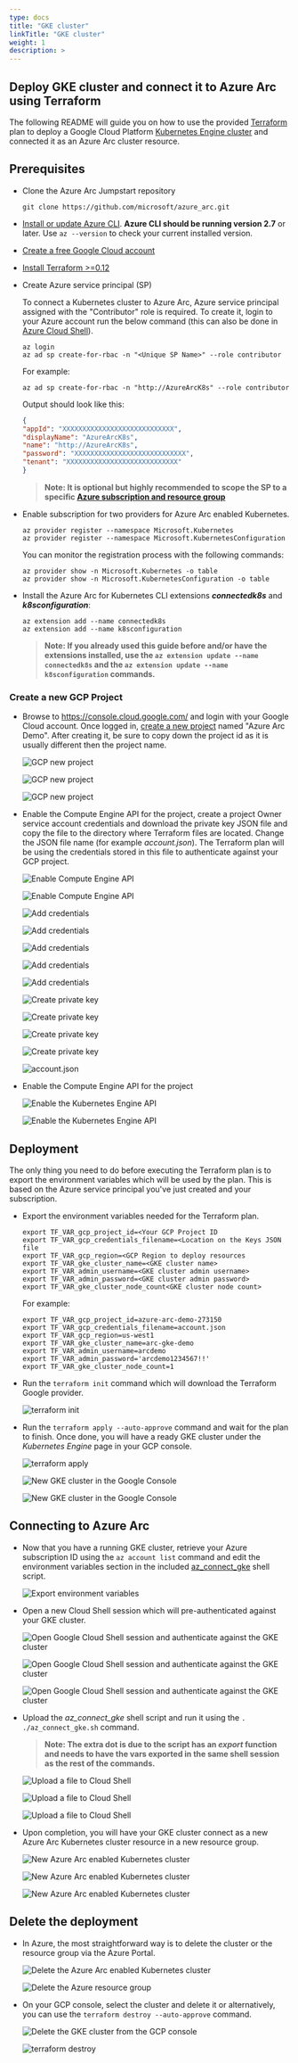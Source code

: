 ```yaml
---
type: docs
title: "GKE cluster"
linkTitle: "GKE cluster"
weight: 1
description: >
---
```


## Deploy GKE cluster and connect it to Azure Arc using Terraform

The following README will guide you on how to use the provided [Terraform](https://www.terraform.io/) plan to deploy a Google Cloud Platform [Kubernetes Engine cluster](https://cloud.google.com/kubernetes-engine) and connected it as an Azure Arc cluster resource.

## Prerequisites

* Clone the Azure Arc Jumpstart repository

    ```console
    git clone https://github.com/microsoft/azure_arc.git
    ```

* [Install or update Azure CLI](https://docs.microsoft.com/en-us/cli/azure/install-azure-cli?view=azure-cli-latest). **Azure CLI should be running version 2.7** or later. Use ```az --version``` to check your current installed version.

* [Create a free Google Cloud account](https://cloud.google.com/free)

* [Install Terraform >=0.12](https://learn.hashicorp.com/terraform/getting-started/install.html)

* Create Azure service principal (SP)

    To connect a Kubernetes cluster to Azure Arc, Azure service principal assigned with the "Contributor" role is required. To create it, login to your Azure account run the below command (this can also be done in [Azure Cloud Shell](https://shell.azure.com/)).

    ```console
    az login
    az ad sp create-for-rbac -n "<Unique SP Name>" --role contributor
    ```

    For example:

    ```console
    az ad sp create-for-rbac -n "http://AzureArcK8s" --role contributor
    ```

    Output should look like this:

    ```json
    {
    "appId": "XXXXXXXXXXXXXXXXXXXXXXXXXXXX",
    "displayName": "AzureArcK8s",
    "name": "http://AzureArcK8s",
    "password": "XXXXXXXXXXXXXXXXXXXXXXXXXXXX",
    "tenant": "XXXXXXXXXXXXXXXXXXXXXXXXXXXX"
    }
    ```

  > **Note: It is optional but highly recommended to scope the SP to a specific [Azure subscription and resource group](https://docs.microsoft.com/en-us/cli/azure/ad/sp?view=azure-cli-latest)**

* Enable subscription for two providers for Azure Arc enabled Kubernetes.
  
  ```console
  az provider register --namespace Microsoft.Kubernetes
  az provider register --namespace Microsoft.KubernetesConfiguration
  ```

  You can monitor the registration process with the following commands:

  ```console
  az provider show -n Microsoft.Kubernetes -o table
  az provider show -n Microsoft.KubernetesConfiguration -o table
  ```

* Install the Azure Arc for Kubernetes CLI extensions ***connectedk8s*** and ***k8sconfiguration***:

  ```console
  az extension add --name connectedk8s
  az extension add --name k8sconfiguration
  ```

  > **Note: If you already used this guide before and/or have the extensions installed, use the ```az extension update --name connectedk8s``` and the ```az extension update --name k8sconfiguration``` commands.**

### Create a new GCP Project

* Browse to https://console.cloud.google.com/ and login with your Google Cloud account. Once logged in, [create a new project](https://cloud.google.com/resource-manager/docs/creating-managing-projects) named "Azure Arc Demo". After creating it, be sure to copy down the project id as it is usually different then the project name.

  ![GCP new project](./01.png)

  ![GCP new project](./02.png)

  ![GCP new project](./03.png)

* Enable the Compute Engine API for the project, create a project Owner service account credentials and download the private key JSON file and copy the file to the directory where Terraform files are located. Change the JSON file name (for example *account.json*). The Terraform plan will be using the credentials stored in this file to authenticate against your GCP project.

  ![Enable Compute Engine API](./04.png)

  ![Enable Compute Engine API](./05.png)

  ![Add credentials](./06.png)

  ![Add credentials](./07.png)

  ![Add credentials](./08.png)

  ![Add credentials](./09.png)

  ![Add credentials](./10.png)

  ![Create private key](./11.png)

  ![Create private key](./12.png)

  ![Create private key](./13.png)

  ![Create private key](./14.png)

  ![account.json](./15.png)

* Enable the Compute Engine API for the project

  ![Enable the Kubernetes Engine API](./16.png)

  ![Enable the Kubernetes Engine API](./17.png)

## Deployment

The only thing you need to do before executing the Terraform plan is to export the environment variables which will be used by the plan. This is based on the Azure service principal you've just created and your subscription.  

* Export the environment variables needed for the Terraform plan.

  ```console
  export TF_VAR_gcp_project_id=<Your GCP Project ID
  export TF_VAR_gcp_credentials_filename=<Location on the Keys JSON file
  export TF_VAR_gcp_region=<GCP Region to deploy resources
  export TF_VAR_gke_cluster_name=<GKE cluster name>
  export TF_VAR_admin_username=<GKE cluster admin username>
  export TF_VAR_admin_password=<GKE cluster admin password>
  export TF_VAR_gke_cluster_node_count<GKE cluster node count>
  ```  

  For example:

  ```console
  export TF_VAR_gcp_project_id=azure-arc-demo-273150
  export TF_VAR_gcp_credentials_filename=account.json
  export TF_VAR_gcp_region=us-west1
  export TF_VAR_gke_cluster_name=arc-gke-demo
  export TF_VAR_admin_username=arcdemo
  export TF_VAR_admin_password='arcdemo1234567!!'
  export TF_VAR_gke_cluster_node_count=1
  ```

* Run the ```terraform init``` command which will download the Terraform Google provider.

  ![terraform init](./18.png)

* Run the ```terraform apply --auto-approve``` command and wait for the plan to finish. Once done, you will have a ready GKE cluster under the *Kubernetes Engine* page in your GCP console.

  ![terraform apply](./19.png)

  ![New GKE cluster in the Google Console](./20.png)

  ![New GKE cluster in the Google Console](./21.png)

## Connecting to Azure Arc

* Now that you have a running GKE cluster, retrieve your Azure subscription ID using the ```az account list``` command and edit the environment variables section in the included [az_connect_gke](https://github.com/microsoft/azure_arc/blob/main/azure_arc_k8s_jumpstart/gke/terraform/scripts/az_connect_gke.sh) shell script.

  ![Export environment variables](./22.png)

* Open a new Cloud Shell session which will pre-authenticated against your GKE cluster.

  ![Open Google Cloud Shell session and authenticate against the GKE cluster](./23.png)

  ![Open Google Cloud Shell session and authenticate against the GKE cluster](./24.png)

  ![Open Google Cloud Shell session and authenticate against the GKE cluster](./25.png)

* Upload the *az_connect_gke* shell script and run it using the ```. ./az_connect_gke.sh``` command.

  > **Note: The extra dot is due to the script has an *export* function and needs to have the vars exported in the same shell session as the rest of the commands.**

  ![Upload a file to Cloud Shell](./26.png)

  ![Upload a file to Cloud Shell](./27.png)

  ![Upload a file to Cloud Shell](./28.png)

* Upon completion, you will have your GKE cluster connect as a new Azure Arc Kubernetes cluster resource in a new resource group.

  ![New Azure Arc enabled Kubernetes cluster](./29.png)

  ![New Azure Arc enabled Kubernetes cluster](./30.png)

  ![New Azure Arc enabled Kubernetes cluster](./31.png)

## Delete the deployment

* In Azure, the most straightforward way is to delete the cluster or the resource group via the Azure Portal.

  ![Delete the Azure Arc enabled Kubernetes cluster](./32.png)

  ![Delete the Azure resource group](./33.png)

* On your GCP console, select the cluster and delete it or alternatively, you can use the ```terraform destroy --auto-approve``` command.

  ![Delete the GKE cluster from the GCP console](./34.png)

  ![terraform destroy](./35.png)
